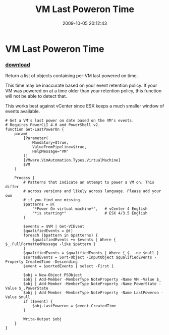﻿---
pid:            1371
poster:         Carter Shanklin
title:          VM Last Poweron Time
date:           2009-10-05 20:12:43
format:         posh
parent:         0
parent:         0

---

# VM Last Poweron Time

### [download](1371.ps1)

Return a list of objects containing per-VM last powered on time.

This time may be inaccurate based on your event retention policy. If your VM was powered on at a time older than your retention policy, this function will not be able to detect that.

This works best against vCenter since ESX keeps a much smaller window of events available.

```posh
# Get a VM's last power on date based on the VM's events.
# Requires PowerCLI 4.0 and PowerShell v2.
function Get-LastPowerOn {
	param(
        [Parameter(
            Mandatory=$true,
            ValueFromPipeline=$true,
            HelpMessage="VM"
        )]
        [VMware.VimAutomation.Types.VirtualMachine]
        $VM
	)

	Process {
		# Patterns that indicate an attempt to power a VM on. This differ
		# across versions and likely across language. Please add your own
		# if you find one missing.
		$patterns = @(
			"*Power On virtual machine*",	# vCenter 4 English
			"*is starting*"					# ESX 4/3.5 English
		)

		$events = $VM | Get-VIEvent
		$qualifiedEvents = @()
		foreach ($pattern in $patterns) {
			$qualifiedEvents += $events | Where { $_.FullFormattedMessage -like $pattern }
		}
		$qualifiedEvents = $qualifiedEvents | Where { $_ -ne $null }
		$sortedEvents = Sort-Object -InputObject $qualifiedEvents -Property CreatedTime -Descending
		$event = $sortedEvents | select -First 1

		$obj = New-Object PSObject
		$obj | Add-Member -MemberType NoteProperty -Name VM -Value $_
		$obj | Add-Member -MemberType NoteProperty -Name PowerState -Value $_.PowerState
		$obj | Add-Member -MemberType NoteProperty -Name LastPoweron -Value $null
		if ($event) {
			$obj.LastPoweron = $event.CreatedTime
		}

		Write-Output $obj
	}
}

```
